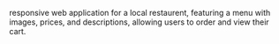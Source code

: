 responsive web application for a local restaurent, featuring a menu with images, prices, and descriptions, allowing users to order and view their cart.
